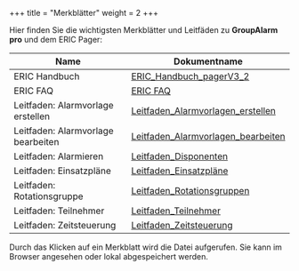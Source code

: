 +++
title = "Merkblätter"
weight = 2
+++

Hier finden Sie die wichtigsten Merkblätter und Leitfäden zu **GroupAlarm pro** und dem ERIC Pager:

| Name | Dokumentname |
| --- | --- |
|ERIC Handbuch |[ERIC_Handbuch_pagerV3_2](/pdf/ERIC_Handbuch_pagerV3_2.pdf) |
|ERIC FAQ | [ERIC FAQ](/pdf/ERIC_FAQ.pdf) |
|Leitfaden: Alarmvorlage erstellen | [Leitfaden_Alarmvorlagen_erstellen](/pdf/Leitfaden_Alarmvorlagen_erstellen.pdf) |
|Leitfaden: Alarmvorlage bearbeiten| [Leitfaden_Alarmvorlagen_bearbeiten](/pdf/Leitfaden_Alarmvorlagen_bearbeiten.pdf) |
|Leitfaden: Alarmieren |[Leitfaden_Disponenten](/pdf/Leitfaden_Disponenten.pdf) |
|Leitfaden: Einsatzpläne|[Leitfaden_Einsatzpläne](/pdf/Leitfaden_Einsatzplaene.pdf) |
|Leitfaden: Rotationsgruppe|[Leitfaden_Rotationsgruppen](/pdf/Leitfaden_Rotationsgruppen.pdf) |
|Leitfaden: Teilnehmer|[Leitfaden_Teilnehmer](/pdf/Leitfaden_Teilnehmer.pdf) |
|Leitfaden: Zeitsteuerung|[Leitfaden_Zeitsteuerung](/pdf/Leitfaden_Zeitsteuerung.pdf) |


Durch das Klicken auf ein Merkblatt wird die Datei aufgerufen. Sie kann
im Browser angesehen oder lokal abgespeichert werden.




